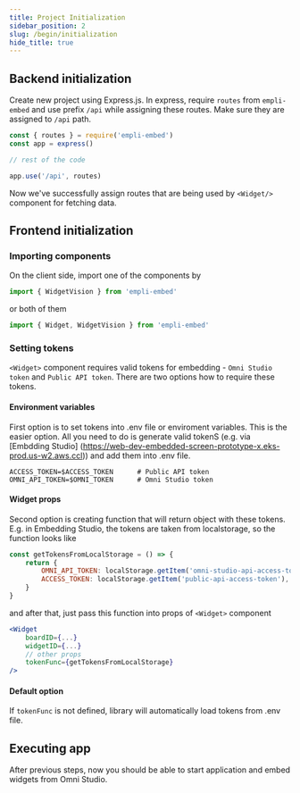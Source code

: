 ```yaml
---
title: Project Initialization
sidebar_position: 2
slug: /begin/initialization
hide_title: true
---
```


## Backend initialization

Create new project using Express.js. In express, require `routes` from `empli-embed` and use prefix `/api` while assigning these routes. Make sure they are assigned to `/api` path.

```javascript
const { routes } = require('empli-embed')
const app = express()

// rest of the code

app.use('/api', routes)
```

Now we've successfully assign routes that are being used by `<Widget/>` component for fetching data.

## Frontend initialization

### Importing components

On the client side, import one of the components by

```jsx
import { WidgetVision } from 'empli-embed'
```

or both of them

```jsx
import { Widget, WidgetVision } from 'empli-embed'
```

### Setting tokens

`<Widget>` component requires valid tokens for embedding - `Omni Studio token` and `Public API token`. There are two options how to require these tokens.

#### Environment variables

First option is to set tokens into .env file or enviroment variables. This is the easier option. All you need to do is generate valid tokenS (e.g. via [Embdding Studio] (https://web-dev-embedded-screen-prototype-x.eks-prod.us-w2.aws.ccl)) and add them into .env file.

```.env title=".env"
ACCESS_TOKEN=$ACCESS_TOKEN      # Public API token
OMNI_API_TOKEN=$OMNI_TOKEN      # Omni Studio token
```

#### Widget props

Second option is creating function that will return object with these tokens. E.g. in Embedding Studio, the tokens are taken from localstorage, so the function looks like

```jsx title="Creating object with tokens"
const getTokensFromLocalStorage = () => {
	return {
		OMNI_API_TOKEN: localStorage.getItem('omni-studio-api-access-token'),
		ACCESS_TOKEN: localStorage.getItem('public-api-access-token'),
	}
}
```

and after that, just pass this function into props of `<Widget>` component

```jsx title="Usage"
<Widget
    boardID={...}
    widgetID={...}
    // other props
    tokenFunc={getTokensFromLocalStorage}
/>
```

#### Default option

If `tokenFunc` is not defined, library will automatically load tokens from .env file.

## Executing app

After previous steps, now you should be able to start application and embed widgets from Omni Studio.
